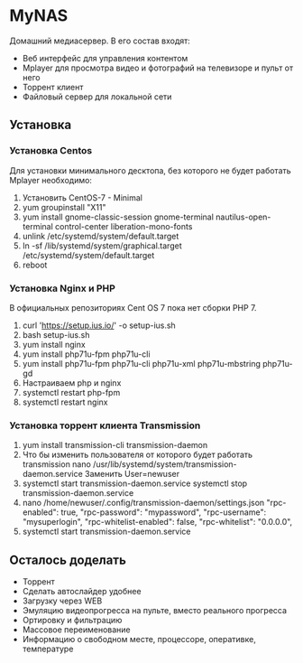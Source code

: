 # MyNAS

Домашний медиасервер. В его состав входят:
* Веб интерфейс для управления контентом
* Mplayer для просмотра видео и фотографий на телевизоре и пульт от него
* Торрент клиент
* Файловый сервер для локальной сети

## Установка
### Установка Centos
Для установки минимального десктопа, без которого не будет работать Mplayer необходимо:
1. Установить CentOS-7 - Minimal
2. yum groupinstall "X11"
3. yum install gnome-classic-session gnome-terminal nautilus-open-terminal control-center liberation-mono-fonts
4. unlink /etc/systemd/system/default.target
5. ln -sf /lib/systemd/system/graphical.target /etc/systemd/system/default.target
6. reboot

### Установка Nginx и PHP
В официальных репозиториях Cent OS 7 пока нет сборки PHP 7.
1. curl 'https://setup.ius.io/' -o setup-ius.sh
2. bash setup-ius.sh
3. yum install nginx
4. yum install php71u-fpm php71u-cli
5. yum install php71u-fpm php71u-cli php71u-xml php71u-mbstring php71u-gd
6. Настраиваем php и nginx
7. systemctl restart php-fpm
8. systemctl restart nginx

### Установка торрент клиента Transmission
1. yum install transmission-cli transmission-daemon
2. Что бы изменить пользователя от которого будет работать transmission
    nano /usr/lib/systemd/system/transmission-daemon.service
    Заменить User=newuser
3. systemctl start transmission-daemon.service
   systemctl stop transmission-daemon.service
4. nano /home/newuser/.config/transmission-daemon/settings.json
    "rpc-enabled": true,
    "rpc-password": "mypassword",
    "rpc-username": "mysuperlogin",
    "rpc-whitelist-enabled": false,
    "rpc-whitelist": "0.0.0.0",
5. systemctl start transmission-daemon.service

## Осталось доделать
* Торрент
* Сделать автослайдер удобнее
* Загрузку через WEB
* Эмуляцию видеопрогресса на пульте, вместо реального прогресса
* Ортировку и фильтрацию
* Массовое переименование
* Информацию о свободном месте, процессоре, оперативке, температуре

